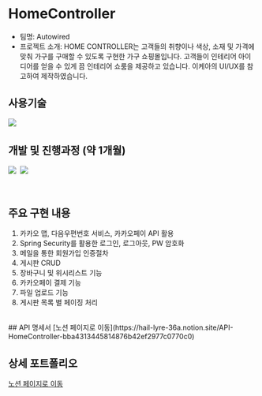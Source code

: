# HomeController
- 팀명: Autowired
- 프로젝트 소개: HOME CONTROLLER는 고객들의 취향이나 색상, 소재 및 가격에 맞춰 가구를 구매할 수 있도록 구현한 가구 쇼핑몰입니다. 고객들이 인테리어 아이디어를 얻을 수 있게 끔 인테리어 쇼룸을 제공하고 있습니다. 이케아의 UI/UX를 참고하여 제작하였습니다.

## 사용기술
<img src="https://user-images.githubusercontent.com/108118231/198187805-e7193299-c963-47b1-b482-e847661e38df.png">&nbsp;

## 개발 및 진행과정 (약 1개월)
<img src="https://user-images.githubusercontent.com/108118231/198187138-21cef88c-4770-40ad-bdf4-6657e7904363.png">&nbsp;
<img src="https://user-images.githubusercontent.com/108118231/198187167-0b8cf9bf-ff25-4c11-a92c-4a056ba2adf7.png">&nbsp;

<br/>

## 주요 구현 내용

1. 카카오 맵, 다음우편번호 서비스, 카카오페이  API 활용
2. Spring Security를 활용한 로그인, 로그아웃, PW 암호화
3. 메일을 통한 회원가입 인증절차
4. 게시판 CRUD
5. 장바구니 및 위시리스트 기능
6. 카카오페이 결제 기능
7. 파일 업로드 기능
8. 게시판 목록 별 페이징 처리

<br/>
## API 명세서
[노션 페이지로 이동](https://hail-lyre-36a.notion.site/API-HomeController-bba4313445814876b42ef2977c0770c0)

## 상세 포트폴리오
[노션 페이지로 이동](https://hail-lyre-36a.notion.site/HomeController-0a55068675494eb3b8e3779fdda03b19)

